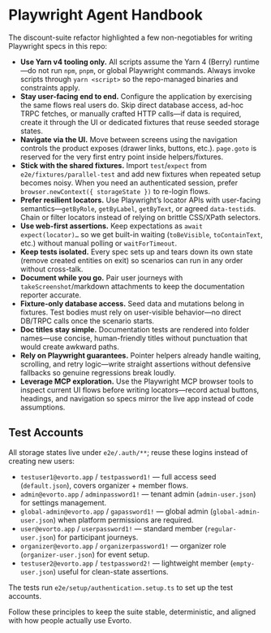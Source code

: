 # Playwright Agent Handbook

The discount-suite refactor highlighted a few non-negotiables for writing Playwright specs in this repo:

- **Use Yarn v4 tooling only.** All scripts assume the Yarn 4 (Berry) runtime—do not run `npm`, `pnpm`, or global Playwright commands. Always invoke scripts through `yarn <script>` so the repo-managed binaries and constraints apply.
- **Stay user-facing end to end.** Configure the application by exercising the same flows real users do. Skip direct database access, ad-hoc TRPC fetches, or manually crafted HTTP calls—if data is required, create it through the UI or dedicated fixtures that reuse seeded storage states.
- **Navigate via the UI.** Move between screens using the navigation controls the product exposes (drawer links, buttons, etc.). `page.goto` is reserved for the very first entry point inside helpers/fixtures.
- **Stick with the shared fixtures.** Import `test`/`expect` from `e2e/fixtures/parallel-test` and add new fixtures when repeated setup becomes noisy. When you need an authenticated session, prefer `browser.newContext({ storageState })` to re-login flows.
- **Prefer resilient locators.** Use Playwright’s locator APIs with user-facing semantics—`getByRole`, `getByLabel`, `getByText`, or agreed `data-testid`s. Chain or filter locators instead of relying on brittle CSS/XPath selectors.
- **Use web-first assertions.** Keep expectations as `await expect(locator)…` so we get built-in waiting (`toBeVisible`, `toContainText`, etc.) without manual polling or `waitForTimeout`.
- **Keep tests isolated.** Every spec sets up and tears down its own state (remove created entities on exit) so scenarios can run in any order without cross-talk.
- **Document while you go.** Pair user journeys with `takeScreenshot`/markdown attachments to keep the documentation reporter accurate.
- **Fixture-only database access.** Seed data and mutations belong in fixtures. Test bodies must rely on user-visible behavior—no direct DB/TRPC calls once the scenario starts.
- **Doc titles stay simple.** Documentation tests are rendered into folder names—use concise, human-friendly titles without punctuation that would create awkward paths.
- **Rely on Playwright guarantees.** Pointer helpers already handle waiting, scrolling, and retry logic—write straight assertions without defensive fallbacks so genuine regressions break loudly.
- **Leverage MCP exploration.** Use the Playwright MCP browser tools to inspect current UI flows before writing locators—record actual buttons, headings, and navigation so specs mirror the live app instead of code assumptions.

## Test Accounts

All storage states live under `e2e/.auth/**`; reuse these logins instead of creating new users:

- `testuser1@evorto.app` / `testpassword1!` — full access seed (`default.json`), covers organizer + member flows.
- `admin@evorto.app` / `adminpassword1!` — tenant admin (`admin-user.json`) for settings management.
- `global-admin@evorto.app` / `gapassword1!` — global admin (`global-admin-user.json`) when platform permissions are required.
- `user@evorto.app` / `userpassword1!` — standard member (`regular-user.json`) for participant journeys.
- `organizer@evorto.app` / `organizerpassword1!` — organizer role (`organizer-user.json`) for event setup.
- `testuser2@evorto.app` / `testpassword2!` — lightweight member (`empty-user.json`) useful for clean-state assertions.

The tests run `e2e/setup/authentication.setup.ts` to set up the test accounts.

Follow these principles to keep the suite stable, deterministic, and aligned with how people actually use Evorto.
